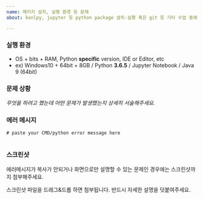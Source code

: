 ```yaml
---
name: 패키지 설치, 실행 환경 등 문제
about: konlpy, jupyter 등 python package 설치-실행 혹은 git 등 기타 수업 중에 다루는 도구에서 문제가 발생한 경우

---
```


### 실행 환경

- OS + bits + RAM, Python **specific** version, IDE or Editor, etc
- ex) Windows10 + 64bit + 8GB / Python **3.6.5** / Jupyter Notebook / Java 9 (64bit)



### 문제 상황

*무엇을 하려고 했는데 어떤 문제가 발생했는지 상세히 서술해주세요.*



### 에러 메시지

```
# paste your CMD/python error message here


```



### 스크린샷

에러메시지가 복사가 안되거나 화면으로만 설명할 수 있는 문제인 경우에는 스크린샷까지 첨부해주세요.

스크린샷 파일을 드래그&드롭 하면 첨부됩니다. 반드시 자세한 설명을 덧붙여주세요.
